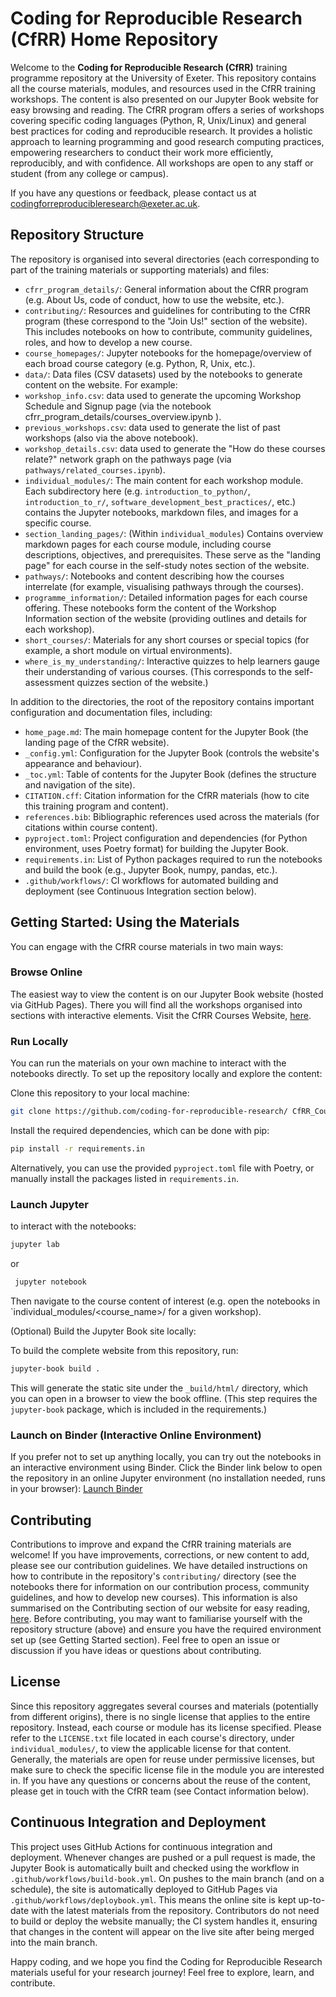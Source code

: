 # Coding for Reproducible Research (CfRR) Home Repository

Welcome to the **Coding for Reproducible Research (CfRR)** training programme repository at the University of Exeter. This repository contains all the course materials, modules, and resources used in the CfRR training workshops. The content is also presented on our Jupyter Book website for easy browsing and reading. The CfRR program offers a series of workshops covering specific coding languages (Python, R, Unix/Linux) and general best practices for coding and reproducible research. It provides a holistic approach to learning programming and good research computing practices, empowering researchers to conduct their work more efficiently, reproducibly, and with confidence. All workshops are open to any staff or student (from any college or campus).

If you have any questions or feedback, please contact us at
codingforreproducibleresearch@exeter.ac.uk.

## Repository Structure 
The repository is organised into several directories (each corresponding to part of the training materials or supporting materials) and files: 

- `cfrr_program_details/`:  General information about the CfRR program (e.g. About Us, code of conduct, how to use the website, etc.). 
- `contributing/`: Resources and guidelines for contributing to the CfRR program (these correspond to the "Join Us!" section of the website). This includes notebooks on how to contribute, community guidelines, roles, and how to develop a new course. 
- `course_homepages/`:  Jupyter notebooks for the homepage/overview of each broad course category (e.g. Python, R, Unix, etc.). 
- `data/`: Data files (CSV datasets) used by the notebooks to generate content on the website. For example: 
- `workshop_info.csv`: data used to generate the upcoming Workshop Schedule and Signup page (via the notebook cfrr_program_details/courses_overview.ipynb ).
- `previous_workshops.csv`: data used to generate the list of past workshops (also via the above notebook).
- `workshop_details.csv`: data used to generate the "How do these courses relate?" network graph on the pathways page (via `pathways/related_courses.ipynb`). 
- `individual_modules/`: The main content for each workshop module. Each subdirectory here (e.g. `introduction_to_python/`, `introduction_to_r/`, `software_development_best_practices/`, etc.) contains the Jupyter notebooks, markdown files, and images for a specific course. 
- `section_landing_pages/`: (Within `individual_modules`) Contains overview markdown pages for each course module, including course descriptions, objectives, and prerequisites. These serve as the "landing page" for each course in the self-study notes section of the website. 
- `pathways/`: Notebooks and content describing how the courses interrelate (for example, visualising pathways through the courses). 
- `programme_information/`: Detailed information pages for each course offering. These notebooks form the content of the Workshop Information section of the website (providing outlines and details for each workshop). 
- `short_courses/`: Materials for any short courses or special topics (for example, a short module on virtual environments). 
- `where_is_my_understanding/`: Interactive quizzes to help learners gauge their understanding of various courses. (This corresponds to the self-assessment quizzes section of the website.)

In addition to the directories, the root of the repository contains important configuration and documentation files, including: 

- `home_page.md`: The main homepage content for the Jupyter Book (the landing page of the CfRR website). 
- `_config.yml`: Configuration for the Jupyter Book (controls the website's appearance and behaviour). 
- `_toc.yml`: Table of contents for the Jupyter Book (defines the structure and navigation of the site). 
- `CITATION.cff`: Citation information for the CfRR materials (how to cite this training program and content). 
- `references.bib`: Bibliographic references used across the materials (for citations within course content). 
- `pyproject.toml`: Project configuration and dependencies (for Python environment, uses Poetry format) for building the Jupyter Book. 
- `requirements.in`: List of Python packages required to run the notebooks and build the book (e.g., Jupyter Book, numpy, pandas, etc.). 
- `.github/workflows/`: CI workflows for automated building and deployment (see Continuous Integration section below).

## Getting Started: Using the Materials 
You can engage with the CfRR course materials in two main ways: 

### Browse Online

The easiest way to view the content is on our Jupyter Book website (hosted via GitHub Pages). There you will find all the workshops organised into sections with interactive elements. Visit the CfRR Courses Website, [here](https://coding-for-reproducible-research.github.io/CfRR_Courses/home_page.html).

### Run Locally
You can run the materials on your own machine to interact with the notebooks directly. To set up the repository locally and explore the content: 

Clone this repository to your local machine: 

```bash
git clone https://github.com/coding-for-reproducible-research/ CfRR_Courses.git 
```

Install the required dependencies, which can be done with pip:

```bash
pip install -r requirements.in
```

Alternatively, you can use the provided `pyproject.toml` file with Poetry, or manually install the packages listed in `requirements.in`. 

### Launch Jupyter
to interact with the notebooks: 
```bash
jupyter lab
```

 or

```bash
 jupyter notebook
```

Then navigate to the course content of interest (e.g. open the notebooks in `individual_modules/<course_name>/ for a given workshop). 

(Optional) Build the Jupyter Book site locally: 

To build the complete website from this repository, run: 

```bash
jupyter-book build .
```

This will generate the static site under the `_build/html/` directory, which you can open in a browser to view the book offline. (This step requires the `jupyter-book` package, which is included in the requirements.) 

### Launch on Binder (Interactive Online Environment)

If you prefer not to set up anything locally, you can try out the notebooks in an interactive environment using Binder. Click the Binder link below to open the repository in an online Jupyter environment (no installation needed, runs in your browser): [Launch Binder](https://mybinder.org/v2/gh/coding-for-reproducible-research/CfRR_Courses/main)

## Contributing 

Contributions to improve and expand the CfRR training materials are welcome! If you have improvements, corrections, or new content to add, please see our contribution guidelines. We have detailed instructions on how to contribute in the repository's `contributing/` directory (see the notebooks there for information on our contribution process, community guidelines, and how to develop new courses). This information is also summarised on the Contributing section of our website for easy reading, [here](https://coding-for-reproducible-research.github.io/CfRR_Courses/contributing/contributing.html). Before contributing, you may want to familiarise yourself with the repository structure (above) and ensure you have the required environment set up (see Getting Started section). Feel free to open an issue or discussion if you have ideas or questions about contributing.

## License 
Since this repository aggregates several courses and materials (potentially from different origins), there is no single license that applies to the entire repository. Instead, each course or module has its license specified. Please refer to the `LICENSE.txt` file located in each course's directory, under `individual_modules/`, to view the applicable license for that content. Generally, the materials are open for reuse under permissive licenses, but make sure to check the specific license file in the module you are interested in. If you have any questions or concerns about the reuse of the content, please get in touch with the CfRR team (see Contact information below).

## Continuous Integration and Deployment 
This project uses GitHub Actions for continuous integration and deployment. Whenever changes are pushed or a pull request is made, the Jupyter Book is automatically built and checked using the workflow in `.github/workflows/build-book.yml`. On pushes to the main branch (and on a schedule), the site is automatically deployed to GitHub Pages via `.github/workflows/deploybook.yml`. This means the online site is kept up-to-date with the latest materials from the repository. Contributors do not need to build or deploy the website manually; the CI system handles it, ensuring that changes in the content will appear on the live site after being merged into the main branch.

Happy coding, and we hope you find the Coding for Reproducible Research materials useful for your research journey! Feel free to explore, learn, and contribute. 
